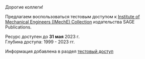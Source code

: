 Дорогие коллеги!

Предлагаем воспользоваться тестовым доступом к [Institute of Mechanical Engineers (IMechE) Collection](https://us.sagepub.com/en-us/nam/imeche "до 31 мая 2023 года") издательства SAGE Publications.  

Ресурс доступен до **31 мая** 2023 г.
\
Глубина доступа: 1999 - 2023 гг.

Информация добавлена в раздел [тестовый доступ](/Restmp.html)
